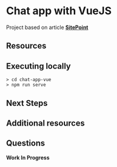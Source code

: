 # Chat app with VueJS

Project based on article **[SitePoint](https://www.sitepoint.com/pusher-vue-real-time-chat-app/)**

## Resources

## Executing locally

```shell
> cd chat-app-vue
> npm run serve
```

## Next Steps

## Additional resources

## Questions

**Work In Progress**